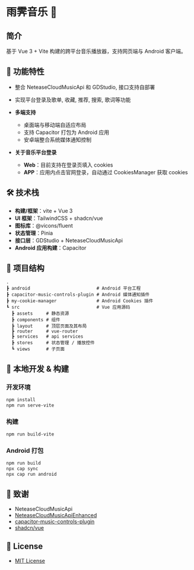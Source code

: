 # 雨霁音乐 🎵

## 简介

基于 Vue 3 + Vite 构建的跨平台音乐播放器，支持网页端与 Android 客户端。

<!-- ![screenshoot](docs/screenshoots/screenshoot-2.png) -->

## 🔣 功能特性

- 整合 NeteaseCloudMusicApi 和 GDStudio, 接口支持自部署
- 实现平台登录及歌单, 收藏, 推荐, 搜索, 歌词等功能

- **多端支持**
  - 桌面端与移动端自适应布局
  - 支持 Capacitor 打包为 Android 应用
  - 安卓端整合系统媒体通知控制

- **关于音乐平台登录**
  - **Web**：目前支持在登录页填入 cookies
  - **APP**：应用内点击官网登录，自动通过 CookiesManager 获取 cookies

## 🛠 技术栈

- **构建/框架**：vite + Vue 3
- **UI 框架**：TailwindCSS + shadcn/vue
- **图标库**：@vicons/fluent
- **状态管理**：Pinia
- **接口层**：GDStudio + NeteaseCloudMusicApi
- **Android 应用构建**：Capacitor

## 📂 项目结构

```
.
┣ android                         # Android 平台工程  
┣ capacitor-music-controls-plugin # Android 媒体通知插件  
┣ my-cookie-manager               # Android Cookies 插件
┗ src                             # Vue 应用源码
  ┣ assets     # 静态资源
  ┣ components # 组件
  ┣ layout     # 顶层页面及其布局
  ┣ router     # vue-router
  ┣ services   # api services
  ┣ stores     # 状态管理 / 播放控件
  ┗ views      # 子页面
```

## 🚀 本地开发 & 构建

### 开发环境
```bash
npm install
npm run serve-vite
```

### 构建

```bash
npm run build-vite
```

### Android 打包

```bash
npm run build
npx cap sync
npx cap run android
```

## 🙏 致谢

*   NeteaseCloudMusicApi
*   [NeteaseCloudMusicApiEnhanced](https://github.com/NeteaseCloudMusicApiEnhanced/api-enhanced)
*   [capacitor-music-controls-plugin](https://github.com/ingageco/capacitor-music-controls-plugin)
*   [shadcn/vue](https://github.com/shadcn-ui/ui)

## 🧧 License

* [MIT License](https://github.com/Catamint/vue-music?tab=MIT-1-ov-file#readme)
